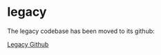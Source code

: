 # legacy


The legacy codebase has been moved to its github:

[Legacy Github](https://github.com/legacynetwork)
